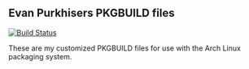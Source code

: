 ## Evan Purkhisers PKGBUILD files

[![Build Status](https://travis-ci.org/EvanPurkhiser/PKGBUILDs.svg?branch=master)](https://travis-ci.org/EvanPurkhiser/PKGBUILDs)

These are my customized PKGBUILD files for use with the Arch Linux packaging
system.
